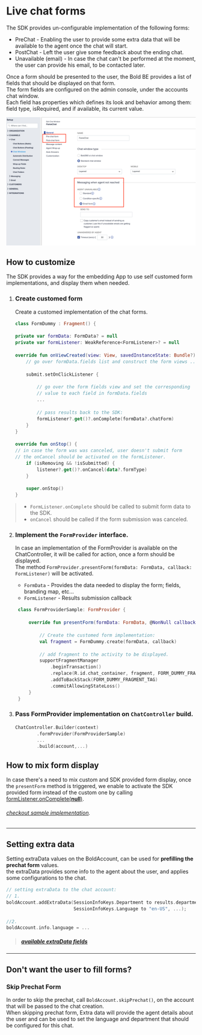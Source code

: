 # Live chat forms
The SDK provides un-configurable implementation of the following forms:   
- PreChat - Enabling the user to provide some extra data that will be available to the agent once the chat will start. 
- PostChat - Left the user give some feedback about the ending chat.
- Unavailable (email) - In case the chat can't be performed at the moment, the user can provide his email, to be contacted later.

Once a form should be presented to the user, the Bold BE provides a list of fields that should be displayed on that form.   
The form fields are configured on the admin console, under the accounts chat window.   
Each field has properties which defines its look and behavior among them: field type, isRequired, and if available, its current value.

![](./images/Android/admin-forms.png)


## How to customize
The SDK provides a way for the embedding App to use self customed form implementations, and display them when needed.

1. ### Create customed form
    Create a customed implementation of the chat forms.

    ```kotlin
    class FormDummy : Fragment() {

    private var formData: FormData? = null
    private var formListener: WeakReference<FormListener>? = null

    override fun onViewCreated(view: View, savedInstanceState: Bundle?) {
        // go over formData.fields list and construct the form views ...

        submit.setOnClickListener {

            // go over the form fields view and set the corresponding 
            // value to each field in formData.fields
            ...

            // pass results back to the SDK:
            formListener?.get()?.onComplete(formData?.chatForm)
        }
    }

    override fun onStop() {
    // in case the form was was canceled, user doesn't submit form
    // the onCancel should be activated on the formListener.  
        if (isRemoving && !isSubmitted) {
            listener?.get()?.onCancel(data?.formType)
        }

        super.onStop()
    }
    ```
  > - `FormListener.onComplete` should be called to submit form data to the SDK.
  > - `onCancel` should be called if the form submission was canceled.
        

2. ### Implement the `FormProvider` interface.
    
   In case an implementation of the FormProvider is available on the ChatController, it will be called for action, once a form should be displayed.    
  The method `FormProvider.presentForm(formData: FormData, callback: FormListener)` will be activated.
   * `FormData` - Provides the data needed to display the form; fields, branding map, etc...
   * `FormListener` - Results submission callback

   ```kotlin
    class FormProviderSample: FormProvider {
        
        override fun presentForm(formData: FormData, @NonNull callback: FormListener) {

            // Create the customed form implementation:
            val fragment = FormDummy.create(formData, callback)

            // add fragment to the activity to be displayed.
            supportFragmentManager
                .beginTransaction()
                .replace(R.id.chat_container, fragment, FORM_DUMMY_FRAGMENT_TAG)
                .addToBackStack(FORM_DUMMY_FRAGMENT_TAG)
                .commitAllowingStateLoss()
        }
    }
    ``` 
     
3. ### Pass FormProvider implementation on `ChatController` build. 
   
   ```kotlin
   ChatController.Builder(context)
           .formProvider(FormProviderSample)
           ...
           .build(account,...)
   ```

## How to mix form display
In case there's a need to mix custom and SDK provided form display, once the `presentForm` method is triggered, we enable to activate the SDK provided form instead of the custom one by calling <u>formListener.onComplete(**null**)</u>.
   
###### _[checkout sample implementation](https://github.com/bold360ai/bold360ai-mobile-samples)._

---

## Setting extra data
Setting extraData values on the BoldAccount, can be used for **prefilling the prechat form** values.   
the extraData provides some info to the agent about the user, and applies some configurations to the chat.

```kotlin
// setting extraData to the chat account:
// 1. 
boldAccount.addExtraData(SessionInfoKeys.Department to results.departmentId,
                         SessionInfoKeys.Language to "en-US", ...);

//2.
boldAccount.info.language = ...
```
> ##### _[available extraData fields](https://developer.bold360.com/help/EN/Bold360API/Bold360API/c_bc_sdk_ios_core_integration_chat_session.html)_


---

## Don't want the user to fill forms? 
### Skip Prechat Form

In order to skip the prechat, call `BoldAccount.skipPrechat()`, on the account that will be passed to the chat creation.   
When skipping prechat form, Extra data will provide the agent details about the user and can be used to set the language and department that should be configured for this chat.


